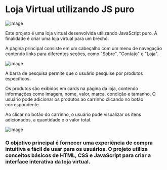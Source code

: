 # Loja Virtual utilizando JS puro

![image](https://github.com/castroalves-gabi/BrechoLandingPage/assets/117552601/ae94196c-9d8b-40f4-9df0-d151833207bb)


Este projeto é uma loja virtual desenvolvida utilizando JavaScript puro. A finalidade é criar uma loja virtual para um brechó.

A página principal consiste em um cabeçalho com um menu de navegação contendo links para diferentes seções, como "Sobre", "Contato" e "Loja". 

![image](https://github.com/castroalves-gabi/BrechoLandingPage/assets/117552601/9d7db291-b342-4dd0-b0fb-199e27636ecd)

A barra de pesquisa permite que o usuário pesquise por produtos específicos. 

Os produtos são exibidos em cards na página da loja, contendo informações como imagem, nome, valor, marca, condição e tamanho. O usuário pode adicionar os produtos ao carrinho clicando no botão correspondente.

Ao clicar no botão do carrinho, o usuário pode visualizar os itens adicionados, a quantidade e o valor total. 

![image](https://github.com/castroalves-gabi/BrechoLandingPage/assets/117552601/e749836e-429f-4605-b245-166f8b8cff53)


### O objetivo principal é fornecer uma experiência de compra intuitiva e fácil de usar para os usuários. O projeto utiliza conceitos básicos de HTML, CSS e JavaScript para criar a interface interativa da loja virtual.

